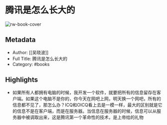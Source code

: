 # 腾讯是怎么长大的

![rw-book-cover](https://cdn.weread.qq.com/weread/cover/21/YueWen_846098/s_YueWen_846098.jpg)

## Metadata
- Author: [[吴晓波]]
- Full Title: 腾讯是怎么长大的
- Category: #books

## Highlights
- 如果所有人都拥有电脑的时候，我开发一个软件，就要把所有的信息留存在客户端。如果这个电脑不是你的，你今天在网吧上网，明天换一个网吧，所有的信息都不见了，那怎么办？ICQ和OICQ看上去是一模一样，最大的区别就是它的信息不是在客户端，而是在服务器。当信息在服务器的时候，信息可以从服务器中被调取出来，这是腾讯第一个革命性的技术，是上帝给的礼物
